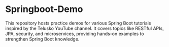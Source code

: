 # Springboot-Demo
This repository hosts practice demos for various Spring Boot tutorials inspired by the Telusko YouTube channel. It covers topics like RESTful APIs, JPA, security, and microservices, providing hands-on examples to strengthen Spring Boot knowledge.
